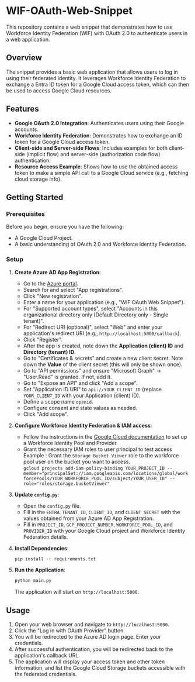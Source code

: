 # WIF-OAuth-Web-Snippet

This repository contains a web snippet that demonstrates how to use Workforce Identity Federation (WIF) with OAuth 2.0 to authenticate users in a web application.

## Overview

The snippet provides a basic web application that allows users to log in using their federated identity. It leverages Workforce Identity Federation to exchange a Entra ID token for a Google Cloud access token, which can then be used to access Google Cloud resources.

## Features

- **Google OAuth 2.0 Integration**: Authenticates users using their Google accounts.
- **Workforce Identity Federation**: Demonstrates how to exchange an ID token for a Google Cloud access token.
- **Client-side and Server-side Flows**: Includes examples for both client-side (implicit flow) and server-side (authorization code flow) authentication.
- **Resource Access Example**: Shows how to use the obtained access token to make a simple API call to a Google Cloud service (e.g., fetching cloud storage info).

## Getting Started

### Prerequisites

Before you begin, ensure you have the following:

- A Google Cloud Project.
- A basic understanding of OAuth 2.0 and Workforce Identity Federation.

### Setup

1. **Create Azure AD App Registration**:
   - Go to the [Azure portal](https://portal.azure.com/).
   - Search for and select "App registrations".
   - Click "New registration".
   - Enter a name for your application (e.g., "WIF OAuth Web Snippet").
   - For "Supported account types", select "Accounts in this organizational directory only (Default Directory only - Single tenant)".
   - For "Redirect URI (optional)", select "Web" and enter your application's redirect URI (e.g., `http://localhost:5000/callback`).
   - Click "Register".
   - After the app is created, note down the **Application (client) ID** and **Directory (tenant) ID**.
   - Go to "Certificates & secrets" and create a new client secret. Note down the **Value** of the client secret (this will only be shown once).
   - Go to "API permissions" and ensure "Microsoft Graph" -> "User.Read" is granted. If not, add it.
   - Go to "Expose an API" and click "Add a scope".
   - Set "Application ID URI" to `api://YOUR_CLIENT_ID` (replace `YOUR_CLIENT_ID` with your Application (client) ID).
   - Define a scope name `openid`.
   - Configure consent and state values as needed.
   - Click "Add scope".



2. **Configure Workforce Identity Federation & IAM access**:
   - Follow the instructions in the [Google Cloud documentation](https://cloud.google.com/iam/docs/workforce-sign-in-microsoft-entra-id) to set up a Workforce Identity Pool and Provider.
   - Grant the necessary IAM roles to user principal to test access \
     Example : Grant the `Storage Bucket Viewer` role to the workforce pool user on the bucket you want to access. \
     `gcloud projects add-iam-policy-binding YOUR_PROJECT_ID --member="principalSet://iam.googleapis.com/locations/global/workforcePools/YOUR_WORKFORCE_POOL_ID/subject/YOUR_USER_ID" --role="roles/storage.bucketViewer"`

  

3. **Update `config.py`**:
   - Open the `config.py` file.
   - Fill in the `ENTRA_TENANT_ID`, `CLIENT_ID`, and `CLIENT_SECRET` with the values obtained from your Azure AD App Registration.
   - Fill in `PROJECT_ID`, `GCP_PROJECT_NUMBER`, `WORKFORCE_POOL_ID`, and `PROVIDER_ID` with your Google Cloud project and Workforce Identity Federation details.

4. **Install Dependencies**:
   ```bash
   pip install -r requirements.txt
   ```

5. **Run the Application**:
   ```bash
   python main.py
   ```
   The application will start on `http://localhost:5000`.

## Usage

1. Open your web browser and navigate to `http://localhost:5000`.
2. Click the "Log in with OAuth Provider" button.
3. You will be redirected to the Azure AD login page. Enter your credentials.
4. After successful authentication, you will be redirected back to the application's callback URL.
5. The application will display your access token and other token information, and list the Google Cloud Storage buckets accessible with the federated credentials.
